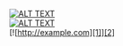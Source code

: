 [ ![ALT TEXT][1] ][2]  
[![ALT TEXT][1]][2]  
[![http://example.com][1]][2]

   [1]: http://example.com/img.png

   [2]: http://example.com
